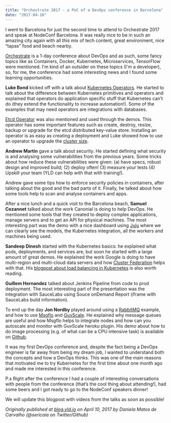 ```yaml
---
title: "Orchestrate 2017 - a PoC of a DevOps conference in Barcelona"
date: "2017-04-10"
---
```


I went to Barcelona for just the second time to attend to Orchestrate 2017 and speak at NodeConf Barcelona. It was really nice to be in such an amazing city again with all this mix of tech content, great environment, nice “tapas” food and beach nearby.

[Orchestrate](https://ti.to/blended/orchestrate-2017/en) is a 1-day conference about DevOps and as such, some fancy topics like as Containers, Docker, Kubernetes, Microservices, TensorFlow were mentioned. I'm kind of an outsider on these topics  (I'm a developer), so, for me, the conference had some interesting news and I found some learning opportunities.


**Luke Bond** kicked off with a talk about [Kubernetes Operators](https://coreos.com/blog/introducing-operators.html). He started to talk about the difference between Kubernetes primitives and operators and explained that operators do application specific stuff that Kubernetes can’t do (they extend the functionality to increase automation!). Some of the examples that may need operators are integrations with databases.

[Etcd Operator](https://coreos.com/blog/introducing-the-etcd-operator.html) was also mentioned and used through the demos. This operator has some important features such as create, destroy, resize, backup or upgrade for the etcd distributed key-value store. Installing an operator is as easy as creating a deployment and Luke showed how to use an operator to upgrade the [cluster size](https://github.com/lukebond/orchestrate-barcelona-operators-20170406/blob/master/demo.txt).


**Andrew Martin** gave a talk about security. He started defining what security is and analysing some vulnerabilities from the previous years. Some tricks about how reduce these vulnerabilities were given: (a) have specs, robust design and improved build; (2) deploy often! (3) measure your tests (4) Upskill your team (YLD can help with that with training!).

Andrew gave some tips how to enforce security policies in containers, after talking about the good and the bad parts of it. Finally, he talked about how some tools help to scan and analyse containers and apps.

After a nice lunch and a quick visit to the Barcelona beach, **Samuel Cozannet** talked about the work Canonial is doing to help DevOps. He mentioned some tools that they created to deploy complex applications, manage servers and to get an API for physical machines. The most interesting part was the demo with a nice dashboard using [Juju](https://www.ubuntu.com/cloud/juju) where we can clearly see the models, the Kubernetes integration, all the workers and machines being used.

**Sandeep Dinesh** started with the Kubernetes basics: he explained what pods, deployments, and services are, but soon he started with a large amount of great demos. He explained the work Google is doing to have multi-region and multi-cloud data servers and how [Cluster Federation](https://kubernetes.io/docs/tutorials/federation/set-up-cluster-federation-kubefed/) helps with that. His [blogpost about load balancing in Kubernetes](https://medium.com/google-cloud/planet-scale-microservices-with-cluster-federation-and-global-load-balancing-on-kubernetes-and-a8e7ef5efa5e) is also worth reading.

**Guillem Hernandez** talked about Jenkins Pipeline from code to prod deployment. The most interesting part of the presentation was the integration with SauceLabs using Souce onDemand Report (iframe with SauceLabs build information).

To end up the day **Jon Nordby** played around using a [RabbitMQ](https://www.rabbitmq.com) example, and how to use [Msgflo](https://msgflo.org/) and [GuvScale](https://devcenter.heroku.com/articles/guvscale). He explained why message queues are useful and how Msgflo helps to integrate nodes and how can you autoscale and monitor with GuvScale heroku plugin. His demo about how to do image processing (e.g. of what can be a CPU intensive task) is available on [Github](https://github.com/msgflo/msgflo-example-imageresize).

It was my first DevOps conference and, despite the fact being a DevOps engineer is far away from being my dream job, I wanted to understand both the concepts and how a DevOps thinks. This was one of the main reasons that motivated me to try Kubernetes for the first time about one month ago and made me interested in this conference.

P.s Right after the conference I had a couple of interesting conversations with people from the conference (that’s the cool thing about attending!), had some beers and I got ready to go to the NodeConf speakers dinner!

We will update this blogpost with videos from the talks as soon as possible!

*Originally published at [blog.yld.io](https://blog.yld.io/) on April 10, 2017 by Daniela Matos de Carvalho (@sericaia on Twitter/Github)*

